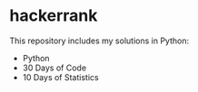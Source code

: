 # hackerrank
This repository includes my solutions in Python:
  - Python
  - 30 Days of Code
  - 10 Days of Statistics
